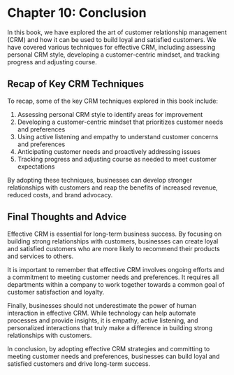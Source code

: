 Chapter 10: Conclusion
======================

In this book, we have explored the art of customer relationship management (CRM) and how it can be used to build loyal and satisfied customers. We have covered various techniques for effective CRM, including assessing personal CRM style, developing a customer-centric mindset, and tracking progress and adjusting course.

Recap of Key CRM Techniques
---------------------------

To recap, some of the key CRM techniques explored in this book include:

1. Assessing personal CRM style to identify areas for improvement
2. Developing a customer-centric mindset that prioritizes customer needs and preferences
3. Using active listening and empathy to understand customer concerns and preferences
4. Anticipating customer needs and proactively addressing issues
5. Tracking progress and adjusting course as needed to meet customer expectations

By adopting these techniques, businesses can develop stronger relationships with customers and reap the benefits of increased revenue, reduced costs, and brand advocacy.

Final Thoughts and Advice
-------------------------

Effective CRM is essential for long-term business success. By focusing on building strong relationships with customers, businesses can create loyal and satisfied customers who are more likely to recommend their products and services to others.

It is important to remember that effective CRM involves ongoing efforts and a commitment to meeting customer needs and preferences. It requires all departments within a company to work together towards a common goal of customer satisfaction and loyalty.

Finally, businesses should not underestimate the power of human interaction in effective CRM. While technology can help automate processes and provide insights, it is empathy, active listening, and personalized interactions that truly make a difference in building strong relationships with customers.

In conclusion, by adopting effective CRM strategies and committing to meeting customer needs and preferences, businesses can build loyal and satisfied customers and drive long-term success.


